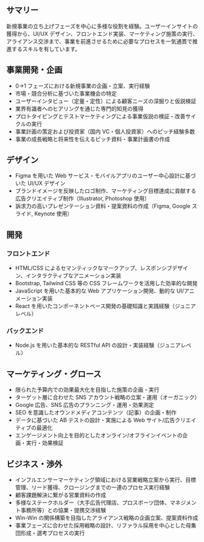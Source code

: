 ## サマリー

新規事業の立ち上げフェーズを中心に多様な役割を経験。ユーザーインサイトの獲得から、UI/UX デザイン、フロントエンド実装、マーケティング施策の実行、アライアンス交渉まで、事業を前進させるために必要なプロセスを一気通貫で推進するスキルを有しています。

## 事業開発・企画

- 0→1 フェーズにおける新規事業の企画・立案、実行経験
- 市場・競合分析に基づいた事業機会の特定
- ユーザーインタビュー（定量・定性）による顧客ニーズの深掘りと仮説検証
- 業界有識者へのヒアリングを通じた専門的知見の獲得
- プロトタイピングとテストマーケティングによる事業仮説の検証・改善サイクルの実行
- 事業計画の策定および投資家（国内 VC・個人投資家）へのピッチ経験多数
- 事業の成長戦略と将来性を伝えるピッチ資料・事業計画書の作成

## デザイン

- Figma を用いた Web サービス・モバイルアプリのユーザー中心設計に基づいた UI/UX デザイン
- ブランドイメージを反映したロゴ制作、マーケティング目標達成に貢献する広告クリエイティブ制作（Illustrator, Photoshop 使用）
- 訴求力の高いプレゼンテーション資料・提案資料の作成（Figma, Google スライド, Keynote 使用）

## 開発

### フロントエンド

- HTML/CSS によるセマンティックなマークアップ、レスポンシブデザイン、インタラクティブなアニメーション実装
- Bootstrap, Tailwind CSS 等の CSS フレームワークを活用した効率的な開発
- JavaScript を用いた基本的な Web アプリケーション開発、動的な UI/アニメーション実装
- React を用いたコンポーネントベース開発の基礎知識と実践経験（ジュニアレベル）

### バックエンド

- Node.js を用いた基本的な RESTful API の設計・実装経験（ジュニアレベル）

## マーケティング・グロース

- 限られた予算内での効果最大化を目指した施策の企画・実行
- ターゲット層に合わせた SNS アカウント戦略の立案・運用（オーガニック）
- Google 広告、SNS 広告のプランニング・運用・効果測定
- SEO を意識したオウンドメディアコンテンツ（記事）の企画・制作
- データに基づいた AB テストの設計・実施による Web サイト/広告クリエイティブの最適化
- エンゲージメント向上を目的としたオンライン/オフラインイベントの企画・実行・効果検証

## ビジネス・渉外

- インフルエンサーマーケティング領域における営業戦略立案から実行、目標管理、リード獲得、クロージングまでの一連のプロセス実行経験
- 顧客課題解決に繋がる営業資料の作成
- 多様なステークホルダー（大手広告代理店、プロスポーツ団体、マネジメント事務所等）との協業・提携交渉経験
- Win-Win の関係構築を目指したアライアンス戦略の企画立案、提案資料作成
- 事業フェーズに合わせた採用戦略の設計、リファラル採用を中心とした母集団形成・選考プロセスの実行
